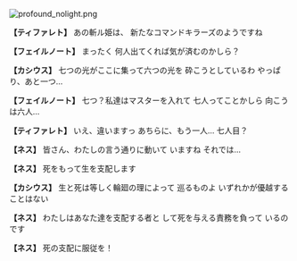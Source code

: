 
![profound_nolight.png](../images/backgrounds/profound_nolight.png)

**【ティファレト】**
あの斬ル姫は、
新たなコマンドキラーズのようですね

**【フェイルノート】**
まったく
何人出てくれば気が済むのかしら？

**【カシウス】**
七つの光がここに集って六つの光を
砕こうとしているわ
やっぱり、あと一つ…

**【フェイルノート】**
七つ？私達はマスターを入れて
七人ってことかしら
向こうは六人…

**【ティファレト】**
いえ、違いますっ
あちらに、もう一人…
七人目？

**【ネス】**
皆さん、わたしの言う通りに動いて
いますね
それでは…

**【ネス】**
死をもって生を支配します

**【カシウス】**
生と死は等しく輪廻の理によって
巡るものよ
いずれかが優越することはない

**【ネス】**
わたしはあなた達を支配する者と
して死を与える責務を負って
いるのです

**【ネス】**
死の支配に服従を！